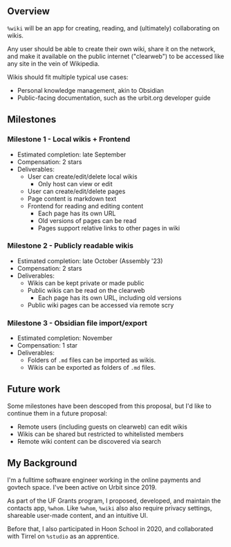 ## Overview
`%wiki` will be an app for creating, reading, and (ultimately) collaborating on wikis. 

Any user should be able to create their own wiki, share it on the network, 
and make it available on the public internet ("clearweb") to be accessed like 
any site in the vein of Wikipedia.

Wikis should fit multiple typical use cases:
* Personal knowledge management, akin to Obsidian
* Public-facing documentation, such as the urbit.org developer guide

## Milestones

### Milestone 1 - Local wikis + Frontend
* Estimated completion: late September
* Compensation: 2 stars
* Deliverables:
  * User can create/edit/delete local wikis
    * Only host can view or edit
  * User can create/edit/delete pages
  * Page content is markdown text
  * Frontend for reading and editing content
    * Each page has its own URL
    * Old versions of pages can be read
    * Pages support relative links to other pages in wiki

### Milestone 2 - Publicly readable wikis
* Estimated completion: late October (Assembly '23)
* Compensation: 2 stars
* Deliverables:
  * Wikis can be kept private or made public
  * Public wikis can be read on the clearweb
    * Each page has its own URL, including old versions
  * Public wiki pages can be accessed via remote scry

### Milestone 3 - Obsidian file import/export
* Estimated completion: November
* Compensation: 1 star
* Deliverables:
  * Folders of `.md` files can be imported as wikis.
  * Wikis can be exported as folders of `.md` files.


## Future work

Some milestones have been descoped from this proposal, but I'd like to continue them in a future proposal:

* Remote users (including guests on clearweb) can edit wikis
* Wikis can be shared but restricted to whitelisted members
* Remote wiki content can be discovered via search


## My Background

I'm a fulltime software engineer working in the online payments and govtech 
space. I've been active on Urbit since 2019.

As part of the UF Grants program, I proposed, developed, and maintain the 
contacts app, `%whom`. Like `%whom`, `%wiki` also also require privacy settings,
 shareable user-made content, and an intuitive UI.

Before that, I also participated in Hoon School in 2020, and collaborated with 
Tirrel on `%studio` as an apprentice.
